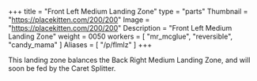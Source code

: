 +++
title = "Front Left Medium Landing Zone"
type = "parts"
Thumbnail = "https://placekitten.com/200/200"
Image = "https://placekitten.com/200/200"
Description = "Front Left Medium Landing Zone"
weight = 0050
workers = [
    "mr_mcglue",
    "reversible",
    "candy_mama"
]
Aliases = [
    "/p/flmlz"
]
+++

This landing zone balances the Back Right Medium Landing Zone, and will soon be fed by the Caret Splitter.
